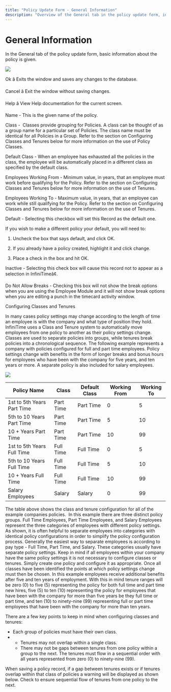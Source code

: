 ```yaml
---
title: "Policy Update Form - General Information"
description: "Overview of the General tab in the policy update form, including fields like Name, Class, Default Class, and Employees Working From, along with navigation options."
---
```


# General Information

In the General tab of the policy update form, basic information about the policy is given.

![](/img/CH4_Policy5.gif)

Ok â Exits the window and saves any changes to the database.

Cancel â Exit the window without saving changes.

Help â View Help documentation for the current screen.

Name - This is the given name of the policy.

Class -  Classes provide grouping for Policies. A class can be thought of as a group name for a particular set of Policies. The class name must be identical for all Policies in a Group. Refer to the section on Configuring Classes and Tenures below for more information on the use of Policy Classes.

Default Class - When an employee has exhausted all the policies in the class, the employee will be automatically placed in a different class as specified by the default class.

Employees Working From - Minimum value, in years, that an employee must work before qualifying for the Policy. Refer to the section on Configuring Classes and Tenures below for more information on the use of Tenures.

Employees Working To - Maximum value, in years, that an employee can work while still qualifying for the Policy. Refer to the section on Configuring Classes and Tenures below for more information on the use of Tenures.

Default - Selecting this checkbox will set this Record as the default one.

If you wish to make a different policy your default, you will need to:

1. Uncheck the box that says default, and click OK.

2. If you already have a policy created, highlight it and click change.

3. Place a check in the box and hit OK.

Inactive - Selecting this check box will cause this record not to appear as a selection in InfiniTimeâ¢.

Do Not Allow Breaks - Checking this box will not show the break options when you are using the Employee Module and it will not show break options when you are editing a punch in the timecard activity window.

Configuring Classes and Tenures

In many cases policy settings may change according to the length of time an employee is with the company and what type of position they hold. InfiniTime uses a Class and Tenure system to automatically move employees from one policy to another as their policy settings change. Classes are used to separate policies into groups, while tenures break policies into a chronological sequence. The following example represents a company with policies configured for full and part time employees. Policy settings change with benefits in the form of longer breaks and bonus hours for employees who have been with the company for five years, and ten years or more. A separate policy is also included for salary employees.

![](/img/CH4_Policy5.gif)

| Policy Name                | Class     | Default Class | Working From | Working To |
| -------------------------- | --------- | ------------- | ------------ | ---------- |
| 1st to 5th Years Part Time | Part Time | Part Time     | 0            | 5          |
| 5th to 10 Years Part Time  | Part Time | Part Time     | 5            | 10         |
| 10 + Years Part Time       | Part Time | Part Time     | 10           | 99         |
| 1st to 5th Years Full Time | Full Time | Full Time     | 0            | 5          |
| 5th to 10 Years Full Time  | Full Time | Full Time     | 5            | 10         |
| 10 + Years Full Time       | Full Time | Full Time     | 10           | 99         |
| Salary Employees           | Salary    | Salary        | 0            | 99         |

The table above shows the class and tenure configuration for all of the example companies policies.  In this example there are three distinct policy groups. Full Time Employees, Part Time Employees, and Salary Employees represent the three categories of employees with different policy settings. As shown, it is often helpful to separate employees into categories with identical policy configurations in order to simplify the policy configuration process. Generally the easiest way to separate employees is according to pay type - Full Time, Part Time, and Salary. These categories usually have separate policy settings. Keep in mind if all employees within your company have the same policy settings it is not necessary to configure classes or tenures. Simply create one policy and configure it as appropriate. Once all classes have been identified the points at which policy settings change must then be chosen. In this example employees receive additional benefits after five and ten years of employment. With this in mind tenure ranges will be zero (0) to five (5) representing the policy for both full time and part time new hires, five (5) to ten (10) representing the policy for employees that have been with the company for more than five years be they full time or part time, and ten (10) to ninety-nine (99) representing full or part time employees that have been with the company for more than ten years.

There are a few key points to keep in mind when configuring classes and tenures:

- Each group of policies must have their own class.
- - Tenures may not overlap within a single class.
  - There may not be gaps between tenures from one policy within a group to the next. The tenures must flow in a sequential order with all years represented from zero (0) to ninety-nine (99).

When saving a policy record, if a gap between tenures exists or if tenures overlap within that class of policies a warning will be displayed as shown below. Check to ensure sequential flow of tenures from one policy to the next.
